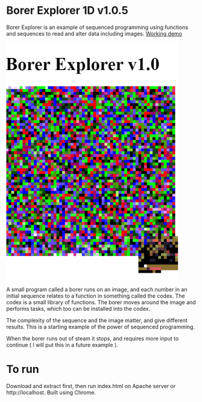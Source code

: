 # Borer Explorer 1D v1.0.5
Borer Explorer is an example of sequenced programming using functions and sequences to read and alter data including images.
[Working demo](http//turtledna.neocities.org)

![Example of borer in action](ss.png)

A small program called a borer runs on an image, and each number in an initial sequence relates to a function in something called the codex. The codex is a small library of functions. The borer moves around the image and performs tasks, which too can be installed into the codex. 

The complexity of the sequence and the image matter, and give different results. This is a starting example of the power of sequenced programming.

When the borer runs out of steam it stops, and requires more input to continue ( I will put this in a future example ).

# To run
Download and extract first, then run index.html on Apache server or http://localhost. Built using Chrome.
